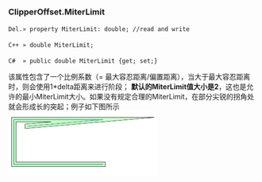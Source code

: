 ### **ClipperOffset.MiterLimit**

```
Del.» property MiterLimit: double; //read and write

C++ » double MiterLimit;

C#  » public double MiterLimit {get; set;}
```

该属性包含了一个比例系数（= 最大容忍距离/偏置距离），当大于最大容忍距离时，则会使用1*delta距离来进行阶段；
**默认的MiterLimit值大小是2**，这也是允许的最小MiterLimit大小。如果没有规定合理的MiterLimit，在部分尖锐的拐角处就会形成长的突起；例子如下图所示
![](miterlimit.png)